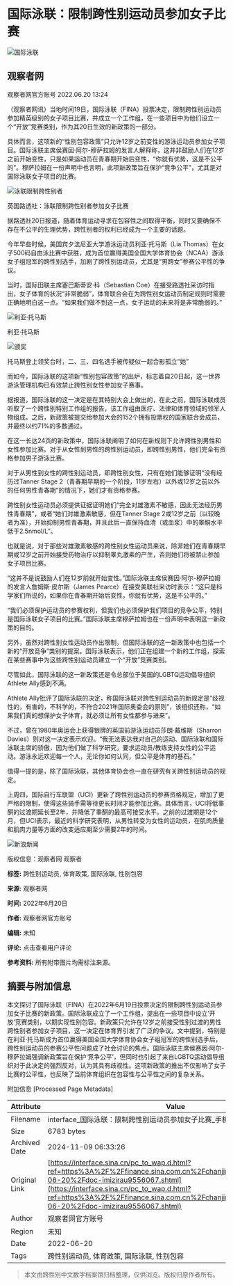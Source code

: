# 国际泳联：限制跨性别运动员参加女子比赛

![国际泳联](//n.sinaimg.cn/sinakd10200/360/w180h180/20221208/efc8-204e9ae748fd985652297c80f26736d5.jpg)

## 观察者网

观察者网官方账号 2022.06.20 13:24

（观察者网讯）当地时间19日，国际泳联（FINA）投票决定，限制跨性别运动员参加精英级别的女子项目比赛，并成立一个工作组，在一些项目中为他们设立一个“开放”竞赛类别，作为其20日生效的新政策的一部分。

具体而言，这项新的“性别包容政策”只允许12岁之前变性的游泳运动员参加女子项目。国际泳联主席侯赛因·阿尔-穆萨拉姆的发言人解释称，这并非鼓励人们在12岁之前开始变性，只是如果运动员在青春期开始后变性，“你就有优势，这是不公平的”。穆萨拉姆在一份声明中也言明，此项新政策旨在保护“竞争公平”，尤其是对国际泳联女子项目的比赛。

![泳联限制跨性别者](//k.sinaimg.cn/n/sinakd20220620s/57/w640h217/20220620/3245-d5e83801fb01f6532c41edb356d940ee.jpg/w700d1q75cms.jpg?by=cms_fixed_width)

英国路透社：泳联限制跨性别者参加女子比赛

据路透社20日报道，随着体育运动寻求在包容性之间取得平衡，同时又要确保不存在不公平的生理优势，跨性别者的权利已经成为一个主要的话题。

今年早些时候，美国宾夕法尼亚大学游泳运动员利亚·托马斯（Lia Thomas）在女子500码自由泳比赛中获胜，成为首位赢得美国全国大学体育协会（NCAA）游泳女子组冠军的跨性别选手，加剧了跨性别运动员，尤其是“男跨女”参赛公平性的争议。

当时，国际田联主席塞巴斯蒂安·科（Sebastian Coe）在接受路透社采访时指出，女子体育的状况“非常脆弱”，体育联合会在为跨性别女运动员制定规则时需要正确地明白这一点。“如果我们做不到这一点，女子运动的未来将是非常脆弱的。”

![利亚·托马斯](//k.sinaimg.cn/n/sinakd20220620s/273/w640h433/20220620/0edf-28c406fcf16cf4ffbe95ee0ec3a5dd0e.png/w700d1q75cms.jpg?by=cms_fixed_width)

利亚·托马斯

![颁奖](//k.sinaimg.cn/n/sinakd20220620s/199/w640h359/20220620/7042-f57a66ea9d0f5fc41d189778525cf54a.png/w700d1q75cms.jpg?by=cms_fixed_width)

托马斯登上领奖台时，二、三、四名选手被传疑似一起合影孤立“她”

而如今，国际泳联的这项新“性别包容政策”的出炉，标志着自20日起，这一世界游泳管理机构已有效禁止跨性别女性参加女子赛事。

据报道，国际泳联的这一决定是在其特别大会上做出的，在此之前，国际泳联成员听取了一个跨性别特别工作组的报告，该工作组由医疗、法律和体育领域的领军人物组成。之后，新政策被提交给参加大会的152个拥有投票权的国家联合会成员，并最终以约71%的多数通过。

在这一长达24页的新政策中，国际泳联阐明了如何在新规则下允许跨性别男性和女性参加比赛。对于从女性到男性的跨性别运动员，即跨性别男性，他们完全有资格参加男子游泳比赛。

对于从男性到女性的跨性别运动员，即跨性别女性，只有在她们能够证明“没有经历过Tanner Stage 2（青春期早期的一个阶段，11岁左右）以外或12岁之前以外的任何男性青春期”的情况下，她们才有资格参赛。

跨性别女性运动员必须提供证据证明她们“完全对雄激素不敏感，因此无法经历男性青春期”，或者“她们对雄激素敏感，但在Tanner Stage 2或12岁之前（以较晚者为准），开始抑制男性青春期，并且此后一直保持血清（或血浆）中的睾酮水平低于2.5nmol/L”。

也就是说，对于那些对雄激素敏感的跨性别女性运动员来说，除非她们在青春期早期或12岁之前开始接受药物治疗以抑制睾丸激素的产生，否则她们将被禁止参加女子项目比赛。

“这并不是说鼓励人们在12岁前就开始变性。”国际泳联主席侯赛因·阿尔-穆萨拉姆的发言人詹姆斯·皮尔斯（James Pearce）在接受美联社采访时表示：“这只是科学家们所说的，如果你在青春期开始后变性，你就有优势，这是不公平的。”

“我们必须保护运动员的参赛权利，但我们也必须保护我们项目的竞争公平，特别是国际泳联女子项目的比赛。”国际泳联主席穆萨拉姆也在一份声明中表明这一新政策的目的。

另外，虽然对跨性别女性运动员作出限制，但国际泳联的这一新政策中也包括一个新的“开放竞争”类别的提案。国际泳联表示，他们正在组建一个新的工作组，探索在某些赛事中为这些跨性别运动员建立一个“开放”竞赛类别。

尽管如此，国际泳联的这一新政策还是令总部位于美国的LGBTQ运动倡导组织Athlete Ally感到不满。

Athlete Ally批评了国际泳联的决定，称国际泳联对跨性别运动员的新规定是“歧视性的，有害的，不科学的，不符合2021年国际奥委会的原则”，该组织还称，“如果我们真的想保护女子体育，就必须让所有女性都参与进来”。

不过，曾在1980年奥运会上获得银牌的英国前游泳运动员莎朗·戴维斯（Sharron Davies）则对这一决定表示欢迎。“我无法表达我对自己的运动、国际泳联和国际泳联主席的骄傲，因为他们做了科学研究，要求运动员/教练支持女性的公平运动。游泳永远欢迎每一个人，无论你如何认同，但公平是体育的基石。”

值得一提的是，除了国际泳联，其他体育协会也一直在研究有关跨性别运动员的规定。

上周四，国际自行车联盟（UCI）更新了跨性别运动员的参赛资格规定，增加了更严格的限制，使得这些骑手需等待更长时间才能参加比赛。具体而言，UCI将低睾酮的过渡期延长至2年，并降低了睾酮的最高可接受水平。之前的过渡期是12个月，但UCI表示，最近的科学研究表明，从男性转变为女性的运动员，在肌肉质量和肌肉力量等方面的改变适应期至少需要2年的时间。

![新浪新闻](//n.sinaimg.cn/default/2fb77759/20151125/320X320.png)

版权信息：观察者网 观察者

**标签:** 跨性别运动员, 体育政策, 国际泳联, 性别包容

**来源:** 观察者网

**时间:** 2022年6月20日

**作者:** 观察者网官方账号

**编辑:** 未知

**评论:** 点击查看用户评论  

**参考资料:** 所有附带图片均需标注来源。

## 摘要与附加信息

<!-- tcd_abstract -->
本文探讨了国际泳联（FINA）在2022年6月19日投票决定的限制跨性别运动员参加女子比赛的新政策。国际泳联成立了一个工作组，提出在一些项目中设立‘开放’竞赛类别，以期实现性别包容。新政策只允许在12岁之前接受性别过渡的男性跨性别者参加女子项目，这一决定在体育界引发了广泛的争议。文中提到，特别是在利亚·托马斯成为首位赢得美国全国大学体育协会女子组冠军的跨性别选手后，跨性别运动员的参赛公平性问题成了社会讨论的焦点。国际泳联主席侯赛因·阿尔-穆萨拉姆强调新政策旨在保护‘竞争公平’，但同时也引起了来自LGBTQ运动倡导组织对于此决定的强烈反对，认为其具有歧视性。这项新政策的推出不仅影响了女子比赛的公平性，也反映了当前体育组织在包容性与公平性之间的复杂关系。
<!-- tcd_abstract_end -->

附加信息 [Processed Page Metadata]

| Attribute       | Value                                  |
|-----------------|----------------------------------------|
| Filename        | interface_国际泳联：限制跨性别运动员参加女子比赛_手机新浪网.md                             |
| Size            | 6783 bytes                           |
| Archived Date   | 2024-11-09 06:33:26                             |
| Original Link   | [https://interface.sina.cn/pc_to_wap.d.html?ref=https%3A%2F%2Ffinance.sina.com.cn%2Fchanjing%2Fcyxw%2F2022-06-20%2Fdoc-imizirau9556067.shtml](https://interface.sina.cn/pc_to_wap.d.html?ref=https%3A%2F%2Ffinance.sina.com.cn%2Fchanjing%2Fcyxw%2F2022-06-20%2Fdoc-imizirau9556067.shtml)                       |
| Author          | 观察者网官方账号                               |
| Region          | 未知                               |
| Date            | 2022-06-20                                 |
| Tags            | 跨性别运动员, 体育政策, 国际泳联, 性别包容                                 |
>
> 本文由跨性别中文数字档案馆归档整理，仅供浏览。版权归原作者所有。
>